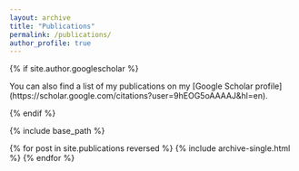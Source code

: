 ```yaml
---
layout: archive
title: "Publications"
permalink: /publications/
author_profile: true
---
```


{% if site.author.googlescholar %}
  <div class="wordwrap">You can also find a list of my publications on my [Google Scholar profile](https://scholar.google.com/citations?user=9hEOG5oAAAAJ&hl=en)</a>.</div>
  
{% endif %}

{% include base_path %}

{% for post in site.publications reversed %}
  {% include archive-single.html %}
{% endfor %}
